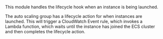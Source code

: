 This module handles the lifecycle hook when an instance is being launched.

The auto scaling group has a lifecycle action for when instances are launched. This will trigger a CloudWatch Event rule, which invokes a Lambda function, which waits until the instance has joined the ECS cluster and then completes the lifecycle action.
